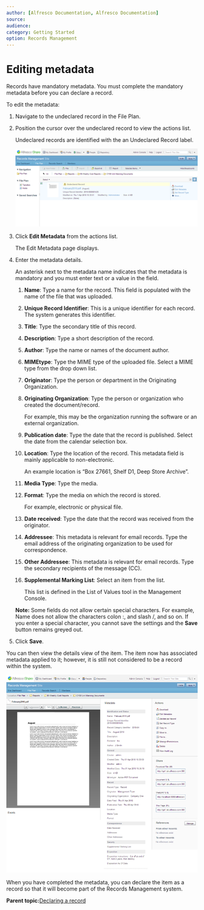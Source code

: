 ```yaml
---
author: [Alfresco Documentation, Alfresco Documentation]
source: 
audience: 
category: Getting Started
option: Records Management
---
```


# Editing metadata

Records have mandatory metadata. You must complete the mandatory metadata before you can declare a record.

To edit the metadata:

1.  Navigate to the undeclared record in the File Plan.

2.  Position the cursor over the undeclared record to view the actions list.

    Undeclared records are identified with the an Undeclared Record label.

    ![](../images/rm-undeclared-record.png)

3.  Click **Edit Metadata** from the actions list.

    The Edit Metadata page displays.

4.  Enter the metadata details.

    An asterisk next to the metadata name indicates that the metadata is mandatory and you must enter text or a value in the field.

    1.  **Name**: Type a name for the record. This field is populated with the name of the file that was uploaded.

    2.  **Unique Record Identifier**: This is a unique identifier for each record. The system generates this identifier.

    3.  **Title**: Type the secondary title of this record.

    4.  **Description**: Type a short description of the record.

    5.  **Author**: Type the name or names of the document author.

    6.  **MIMEtype**: Type the MIME type of the uploaded file. Select a MIME type from the drop down list.

    7.  **Originator**: Type the person or department in the Originating Organization.

    8.  **Originating Organization**: Type the person or organization who created the document/record.

        For example, this may be the organization running the software or an external organization.

    9.  **Publication date**: Type the date that the record is published. Select the date from the calendar selection box.

    10. **Location**: Type the location of the record. This metadata field is mainly applicable to non-electronic.

        An example location is “Box 27661, Shelf D1, Deep Store Archive”.

    11. **Media Type**: Type the media.

    12. **Format**: Type the media on which the record is stored.

        For example, electronic or physical file.

    13. **Date received**: Type the date that the record was received from the originator.

    14. **Addressee**: This metadata is relevant for email records. Type the email address of the originating organization to be used for correspondence.

    15. **Other Addressee**: This metadata is relevant for email records. Type the secondary recipients of the message \(CC\).

    16. **Supplemental Marking List**: Select an item from the list.

        This list is defined in the List of Values tool in the Management Console.

    **Note:** Some fields do not allow certain special characters. For example, Name does not allow the characters colon :, and slash /, and so on. If you enter a special character, you cannot save the settings and the **Save** button remains greyed out.

5.  Click **Save**.


You can then view the details view of the item. The item now has associated metadata applied to it; however, it is still not considered to be a record within the system.

![](../images/rm-record-detailsview.png)

When you have completed the metadata, you can declare the item as a record so that it will become part of the Records Management system.

**Parent topic:**[Declaring a record](../tasks/rm-gs-undeclared-records.md)

